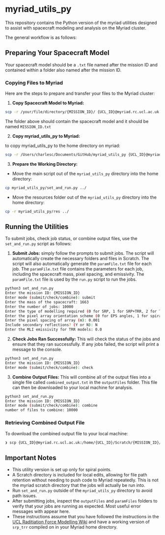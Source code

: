 # myriad_utils_py
This repository contains the Python version of the myriad utilities designed to assist with spacecraft modeling and analysis on the Myriad cluster.

The general workflow is as follows:

## Preparing Your Spacecraft Model
Your spacecraft model should be a `.txt` file named after the mission ID and contained within a folder also named after the mission ID.

### Copying Files to Myriad
Here are the steps to prepare and transfer your files to the Myriad cluster:
1. **Copy Spacecraft Model to Myriad:**

```bash
scp -r /your/file/directory/{MISSION_ID}/ {UCL_ID}@myriad.rc.ucl.ac.uk:/home/{UCL_ID}/
```
The folder above should contain the spacecraft model and it should be named `MISSION_ID.txt`

2. **Copy myriad_utils_py to Myriad:**

to copy myriad_utils_py to the home directory on myriad:
```bash
scp -r /Users/charlesc/Documents/GitHub/myriad_utils_py {UCL_ID}@myriad.rc.ucl.ac.uk:/home/{UCL_ID}/
```
3. **Prepare the Working Directory:**
- Move the main script out of the `myriad_utils_py` directory into the home directory:
```bash
cp myriad_utils_py/set_and_run.py ../
```
- Move the resources folder out of the `myriad_utils_py` directory into the home directory:
```bash
cp -r myriad_utils_py/res ../
```
## Running the Utilities
To submit jobs, check job status, or combine output files, use the `set_and_run.py` script as follows:

1. **Submit Jobs:**
simply follow the prompts to submit jobs. The script will automatically create the necessary folders and files in Scratch. The script will also automatically generate the `paramFile.txt` file for each job. The `paramFile.txt` file contains the parameters for each job, including the spacecraft mass, pixel spacing, and emissivity. The `paramFile.txt` file is used by the `run.py` script to run the jobs.
```bash
python3 set_and_run.py
Enter the mission ID: {MISSION_ID}
Enter mode (submit/check/combine): submit
Enter the mass of the spacecraft: 1663
Enter the number of jobs: 10000
Enter the type of modelling required (0 for SRP, 1 for SRP+TRR, 2 for TRR): 0
Enter the pixel array orientation scheme (0 for EPS angles, 1 for spiral points): 1
Enter the pixel spacing of array (m): 0.001
Include secondary reflections? (Y or N): N
Enter the MLI emissivity for TRR models: 0.0
```

2. **Check Jobs Ran Successfully:**
This will check the status of the jobs and ensure that they ran successfully. If any jobs failed, the script will print a message to the console.
```bash
python3 set_and_run.py
Enter the mission ID: {MISSION_ID}
Enter mode (submit/check/combine): check
```

3. **Combine Output Files:**
This will combine all of the output files into a single file called `combined_output.txt` in the `outputFiles` folder. This file can then be downloaded to your local machine for analysis.
```bash
python3 set_and_run.py
Enter the mission ID: {MISSION_ID}
Enter mode (submit/check/combine): combine
number of files to combine: 10000
```

### Retrieving Combined Output File
To download the combined output file to your local machine:
```bash
❯ scp {UCL_ID}@myriad.rc.ucl.ac.uk:/home/{UCL_ID}/Scratch/{MISSION_ID}/spiralPoints/outputFiles/combined_output.txt /some/local/directory
```

## Important Notes
- This utility version is set up only for spiral points.
- A Scratch directory is included for local edits, allowing for file path retention without needing to push code to Myriad repeatedly. This is not the myriad scratch directory that the jobs will actually be run into.
- Run `set_and_run.py` outside of the `myriad_utils_py` directory to avoid path issues.
- After submitting jobs, inspect the `outputFiles` and `paramFiles` folders to verify that your jobs are running as expected. Most useful error messages with appear here.
- These instructions assume that you have followed the instructions in the [UCL Raditiation Force Modelling Wiki](https://ucl-sgnl.github.io/) and have a working version of `srp_trr` compiled on in your Myriad home directory.